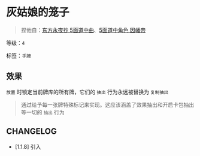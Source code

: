 # 灰姑娘的笼子

> 捏他自：[东方永夜抄 5面道中曲](https://thwiki.cc/%E7%81%B0%E5%A7%91%E5%A8%98%E7%9A%84%E7%AC%BC%E5%AD%90_%EF%BD%9E_Kagome-Kagome)、[5面道中角色 因幡帝](https://thwiki.cc/%E5%9B%A0%E5%B9%A1%E5%B8%9D)

等级：`4`

标签：`手牌`

## 效果

`放置` 时锁定当前牌库的所有牌，它们的 `抽出` 行为永远被替换为 `复制抽出`

> 通过给予每一张牌特殊标记来实现。这应该涵盖了效果抽出和开启卡包抽出等一切的 `抽出` 行为

## CHANGELOG

- [1.1.8] 引入
